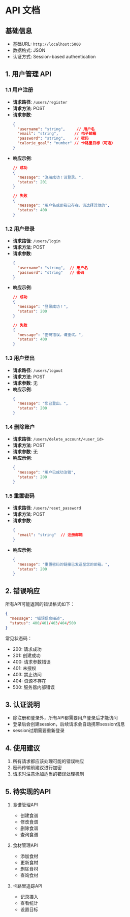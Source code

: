 # API 文档

## 基础信息
- 基础URL: `http://localhost:5000`
- 数据格式: JSON
- 认证方式: Session-based authentication

## 1. 用户管理 API

### 1.1 用户注册
- **请求路径**: `/users/register`
- **请求方法**: POST
- **请求参数**:
  ```json
  {
    "username": "string",     // 用户名
    "email": "string",       // 电子邮箱
    "password": "string",    // 密码
    "calorie_goal": "number" // 卡路里目标（可选）
  }
  ```
- **响应示例**:
  ```json
  // 成功
  {
    "message": "注册成功！请登录。",
    "status": 201
  }
  
  // 失败
  {
    "message": "用户名或邮箱已存在，请选择其他的",
    "status": 400
  }
  ```

### 1.2 用户登录
- **请求路径**: `/users/login`
- **请求方法**: POST
- **请求参数**:
  ```json
  {
    "username": "string",  // 用户名
    "password": "string"   // 密码
  }
  ```
- **响应示例**:
  ```json
  // 成功
  {
    "message": "登录成功！",
    "status": 200
  }
  
  // 失败
  {
    "message": "密码错误，请重试。",
    "status": 400
  }
  ```

### 1.3 用户登出
- **请求路径**: `/users/logout`
- **请求方法**: POST
- **请求参数**: 无
- **响应示例**:
  ```json
  {
    "message": "您已登出。",
    "status": 200
  }
  ```

### 1.4 删除账户
- **请求路径**: `/users/delete_account/<user_id>`
- **请求方法**: POST
- **请求参数**: 无
- **响应示例**:
  ```json
  {
    "message": "用户已成功注销",
    "status": 200
  }
  ```

### 1.5 重置密码
- **请求路径**: `/users/reset_password`
- **请求方法**: POST
- **请求参数**:
  ```json
  {
    "email": "string"  // 注册邮箱
  }
  ```
- **响应示例**:
  ```json
  {
    "message": "重置密码的链接已发送至您的邮箱。",
    "status": 200
  }
  ```

## 2. 错误响应
所有API可能返回的错误格式如下：

```json
{
  "message": "错误信息描述",
  "status": 400/401/403/404/500
}
```

常见状态码：
- 200: 请求成功
- 201: 创建成功
- 400: 请求参数错误
- 401: 未授权
- 403: 禁止访问
- 404: 资源不存在
- 500: 服务器内部错误

## 3. 认证说明
- 除注册和登录外，所有API都需要用户登录后才能访问
- 登录后会创建session，后续请求会自动携带session信息
- session过期需要重新登录

## 4. 使用建议
1. 所有请求都应该处理可能的错误响应
2. 密码传输前建议进行加密
3. 请求时注意添加适当的错误处理机制

## 5. 待实现的API
1. 食谱管理API
   - 创建食谱
   - 修改食谱
   - 删除食谱
   - 查询食谱

2. 食材管理API
   - 添加食材
   - 更新食材
   - 删除食材
   - 查询食材

3. 卡路里追踪API
   - 记录摄入
   - 查看统计
   - 设置目标
